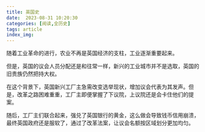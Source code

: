 ```yaml
---
title: 英国史
date:  2023-08-31 10:20:30
categories: [阅读,全历史]
tags: article
index_img: 
---
```

随着工业革命的进行，农业不再是英国经济的支柱，工业逐渐重要起来。

但是，英国的议会人员分配还是和往常一样，新兴的工业城市并不是选取，英国的旧贵族仍然把持大权。

在这个背景下，英国新兴工厂主急需改变选举现状，增加议会代表为其发声。但是，改革之路困难重重，工厂主即便掌握了下议院，上议院还是会卡住他们的提案。

随后，工厂主们联合起来，强兑了英国银行的黄金，这么做会导致钱币信用崩溃，最终英国政府还是服软了，通过了改革法案，让议会名额按区域划分更加均匀。